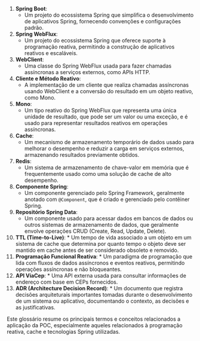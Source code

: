 1.  **Spring Boot**:
    *   Um projeto do ecossistema Spring que simplifica o desenvolvimento de aplicativos Spring, fornecendo convenções e configurações padrão.
2.  **Spring WebFlux**:
    *   Um projeto do ecossistema Spring que oferece suporte à programação reativa, permitindo a construção de aplicativos reativos e escaláveis.
3.  **WebClient**:
    *   Uma classe do Spring WebFlux usada para fazer chamadas assíncronas a serviços externos, como APIs HTTP.
4.  **Cliente e Método Reativo**:
    *   A implementação de um cliente que realiza chamadas assíncronas usando WebClient e a conversão do resultado em um objeto reativo, como Mono.
5.  **Mono**:
    *   Um tipo reativo do Spring WebFlux que representa uma única unidade de resultado, que pode ser um valor ou uma exceção, e é usado para representar resultados reativos em operações assíncronas.
6.  **Cache**:
    *   Um mecanismo de armazenamento temporário de dados usado para melhorar o desempenho e reduzir a carga em serviços externos, armazenando resultados previamente obtidos.
7.  **Redis**:
    *   Um sistema de armazenamento de chave-valor em memória que é frequentemente usado como uma solução de cache de alto desempenho.
8.  **Componente Spring**:
    *   Um componente gerenciado pelo Spring Framework, geralmente anotado com `@Component`, que é criado e gerenciado pelo contêiner Spring.
9.  **Repositório Spring Data**:
    *   Um componente usado para acessar dados em bancos de dados ou outros sistemas de armazenamento de dados, que geralmente envolve operações CRUD (Create, Read, Update, Delete).
10.  **TTL (Time-to-Live)**:
    *   Um tempo de vida associado a um objeto em um sistema de cache que determina por quanto tempo o objeto deve ser mantido em cache antes de ser considerado obsoleto e removido.
11.  **Programação Funcional Reativa**:
    *   Um paradigma de programação que lida com fluxos de dados assíncronos e eventos reativos, permitindo operações assíncronas e não bloqueantes.
12.  **API ViaCep**:
    *   Uma API externa usada para consultar informações de endereço com base em CEPs fornecidos.
13.  **ADR (Architecture Decision Record)**:
    *   Um documento que registra decisões arquiteturais importantes tomadas durante o desenvolvimento de um sistema ou aplicativo, documentando o contexto, as decisões e as justificativas.

Este glossário resume os principais termos e conceitos relacionados a aplicação da POC, especialmente aqueles relacionados à programação reativa, cache e tecnologias Spring utilizadas.
